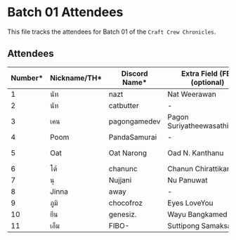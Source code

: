 # Batch 01 Attendees

This file tracks the attendees for Batch 01 of the `Craft Crew Chronicles`.

## Attendees

| Number* | Nickname/TH* | Discord Name* | Extra Field (FB) (optional) | GitHub Account |
|---------|--------------|---------------|---------|----------------|
| 1       | นัท          | nazt          | Nat Weerawan    |   nazt             |
| 2       | นัท          | catbutter          | -    |   nazt             |
| 3       | เคน         | pagongamedev  | Pagon Suriyatheewasathitgoon     | pagongamedev               |
| 4       | Poom         | PandaSamurai  | -    | SupavitW       |
| 5       | Oat         | Oat Narong  | Oad N. Kanthanu    | Narong-Kanthanu      |
| 6       | โต้           | chanunc       | Chanun Chirattikanon | chanunc |
| 7      |  นุ           | Nujjani       | Nu Panuwat |  nginnu |
| 8      |  Jinna           | away       | - |  jinna-thong |
| 9      |  ภูมิ           | chocofroz       | Eyes LoveYou |  frozeny |
| 10      |  ยีน           | genesiz.       | Wayu Bangkamed |  gene20898 |
| 11      |  เอ็ม           | FIBO-       | Suttipong Samaksaman |  mangsriso |
